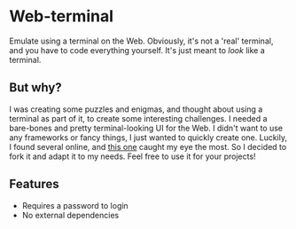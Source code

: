 # Web-terminal

Emulate using a terminal on the Web. Obviously, it's not a 'real' terminal, and you have to code everything yourself. It's just meant to *look* like a terminal.

## But why?

I was creating some puzzles and enigmas, and thought about using a terminal as part of it, to create some interesting challenges. I needed a bare-bones and pretty terminal-looking UI for the Web. I didn't want to use any frameworks or fancy things, I just wanted to quickly create one. Luckily, I found several online, and [this one](https://github.com/twanmulder/portfolio-terminal) caught my eye the most. So I decided to fork it and adapt it to my needs. Feel free to use it for your projects!

## Features

- Requires a password to login
- No external dependencies
